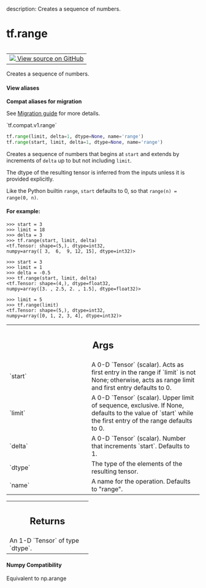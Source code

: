 description: Creates a sequence of numbers.

<div itemscope itemtype="http://developers.google.com/ReferenceObject">
<meta itemprop="name" content="tf.range" />
<meta itemprop="path" content="Stable" />
</div>

# tf.range

<!-- Insert buttons and diff -->

<table class="tfo-notebook-buttons tfo-api nocontent" align="left">
<td>
  <a target="_blank" href="https://github.com/tensorflow/tensorflow/blob/r2.2/tensorflow/python/ops/math_ops.py#L1512-L1592">
    <img src="https://www.tensorflow.org/images/GitHub-Mark-32px.png" />
    View source on GitHub
  </a>
</td>
</table>



Creates a sequence of numbers.

<section class="expandable">
  <h4 class="showalways">View aliases</h4>
  <p>
<b>Compat aliases for migration</b>
<p>See
<a href="https://www.tensorflow.org/guide/migrate">Migration guide</a> for
more details.</p>
<p>`tf.compat.v1.range`</p>
</p>
</section>


```python
tf.range(limit, delta=1, dtype=None, name='range')
tf.range(start, limit, delta=1, dtype=None, name='range')
```


<!-- Placeholder for "Used in" -->

Creates a sequence of numbers that begins at `start` and extends by
increments of `delta` up to but not including `limit`.

The dtype of the resulting tensor is inferred from the inputs unless
it is provided explicitly.

Like the Python builtin `range`, `start` defaults to 0, so that
`range(n) = range(0, n)`.

#### For example:



```
>>> start = 3
>>> limit = 18
>>> delta = 3
>>> tf.range(start, limit, delta)
<tf.Tensor: shape=(5,), dtype=int32,
numpy=array([ 3,  6,  9, 12, 15], dtype=int32)>
```

```
>>> start = 3
>>> limit = 1
>>> delta = -0.5
>>> tf.range(start, limit, delta)
<tf.Tensor: shape=(4,), dtype=float32,
numpy=array([3. , 2.5, 2. , 1.5], dtype=float32)>
```

```
>>> limit = 5
>>> tf.range(limit)
<tf.Tensor: shape=(5,), dtype=int32,
numpy=array([0, 1, 2, 3, 4], dtype=int32)>
```

<!-- Tabular view -->
 <table class="responsive fixed orange">
<colgroup><col width="214px"><col></colgroup>
<tr><th colspan="2"><h2 class="add-link">Args</h2></th></tr>

<tr>
<td>
`start`
</td>
<td>
A 0-D `Tensor` (scalar). Acts as first entry in the range if `limit`
is not None; otherwise, acts as range limit and first entry defaults to 0.
</td>
</tr><tr>
<td>
`limit`
</td>
<td>
A 0-D `Tensor` (scalar). Upper limit of sequence, exclusive. If None,
defaults to the value of `start` while the first entry of the range
defaults to 0.
</td>
</tr><tr>
<td>
`delta`
</td>
<td>
A 0-D `Tensor` (scalar). Number that increments `start`. Defaults to
1.
</td>
</tr><tr>
<td>
`dtype`
</td>
<td>
The type of the elements of the resulting tensor.
</td>
</tr><tr>
<td>
`name`
</td>
<td>
A name for the operation. Defaults to "range".
</td>
</tr>
</table>



<!-- Tabular view -->
 <table class="responsive fixed orange">
<colgroup><col width="214px"><col></colgroup>
<tr><th colspan="2"><h2 class="add-link">Returns</h2></th></tr>
<tr class="alt">
<td colspan="2">
An 1-D `Tensor` of type `dtype`.
</td>
</tr>

</table>




#### Numpy Compatibility
Equivalent to np.arange

